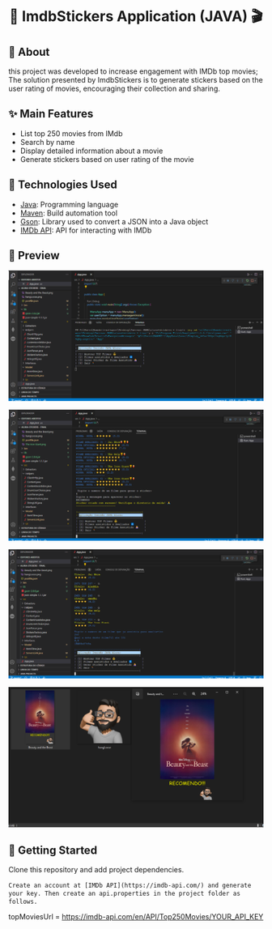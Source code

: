 <h1 align="center">
  🎥 ImdbStickers Application (JAVA) 🎬
</h1>

## 📌 About

this project was developed to increase engagement with IMDb top movies;
The solution presented by ImdbStickers is to generate stickers based on the user rating of movies, encouraging their collection and sharing.


## ✨ Main Features

* List top 250 movies from IMdb
* Search by name
* Display detailed information about a movie
* Generate stickers based on user rating of the movie


## 🚀 Technologies Used

* [Java](https://dev.java/): Programming language
* [Maven](https://maven.apache.org/): Build automation tool
* [Gson](https://mvnrepository.com/artifact/com.google.code.gson/gson): Library used to convert a JSON into a Java object
* [IMDb API](https://imdb-api.com/): API for interacting with IMDb


## 🎨 Preview

![imdbstickers-preview-01](https://github.com/gilramison/Api-Consumer-Alura-Stickers/blob/master/pic1.png?raw=true)

![imdbstickers-preview-02](https://github.com/gilramison/Api-Consumer-Alura-Stickers/blob/master/pic3.png?raw=true)

![imdbstickers-preview-03](https://github.com/gilramison/Api-Consumer-Alura-Stickers/blob/master/pic2.png?raw=true)

![imdbstickers-preview-04](https://github.com/gilramison/Api-Consumer-Alura-Stickers/blob/master/pic4.png?raw=true)



## 🚚 Getting Started

Clone this repository and add project dependencies.

```
Create an account at [IMDb API](https://imdb-api.com/) and generate your key. Then create an api.properties in the project folder as follows.

```
topMoviesUrl = https://imdb-api.com/en/API/Top250Movies/YOUR_API_KEY
```
